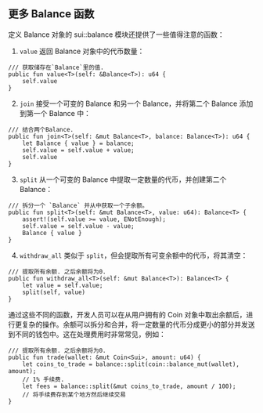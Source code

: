 ## 更多 Balance 函数

定义 Balance 对象的 sui::balance 模块还提供了一些值得注意的函数：

1. `value` 返回 Balance 对象中的代币数量：

```move
/// 获取储存在`Balance`里的值.
public fun value<T>(self: &Balance<T>): u64 {
    self.value
}
```
2. `join` 接受一个可变的 Balance 和另一个 Balance，并将第二个 Balance 添加到第一个 Balance 中：

```move
/// 结合两个Balance.
public fun join<T>(self: &mut Balance<T>, balance: Balance<T>): u64 {
    let Balance { value } = balance;
    self.value = self.value + value;
    self.value
}
```
3. `split` 从一个可变的 Balance 中提取一定数量的代币，并创建第二个 Balance：

```move
/// 拆分一个 `Balance` 并从中获取一个子余额。
public fun split<T>(self: &mut Balance<T>, value: u64): Balance<T> {
    assert!(self.value >= value, ENotEnough);
    self.value = self.value - value;
    Balance { value }
}
```
4. `withdraw_all` 类似于 `split`，但会提取所有可变余额中的代币，将其清空：

```move
/// 提取所有余额. 之后余额将为0.
public fun withdraw_all<T>(self: &mut Balance<T>): Balance<T> {
    let value = self.value;
    split(self, value)
}
```
通过这些不同的函数，开发人员可以在从用户拥有的 Coin 对象中取出余额后，进行更复杂的操作。余额可以拆分和合并，将一定数量的代币分成更小的部分并发送到不同的钱包中。这在处理费用时非常常见，例如：

```move
/// 提取所有余额. 之后余额将为0.
public fun trade(wallet: &mut Coin<Sui>, amount: u64) {
    let coins_to_trade = balance::split(coin::balance_mut(wallet), amount);
    // 1% 手续费.
    let fees = balance::split(&mut coins_to_trade, amount / 100);
    // 将手续费存到某个地方然后继续交易
}
```
